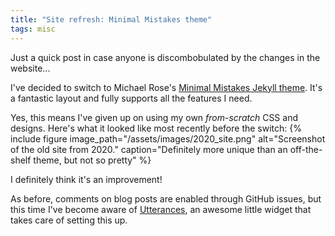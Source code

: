 ```yaml
---
title: "Site refresh: Minimal Mistakes theme"
tags: misc
---
```


Just a quick post in case anyone is discombobulated by the changes in the website...

I've decided to switch to Michael Rose's [Minimal Mistakes Jekyll theme](https://mmistakes.github.io/minimal-mistakes/about/). It's a fantastic layout and fully supports all the features I need.

Yes, this means I've given up on using my own *from-scratch* CSS and designs. Here's what it looked like most recently before the switch:
{% include figure image_path="/assets/images/2020_site.png" alt="Screenshot of the old site from 2020." caption="Definitely more unique than an off-the-shelf theme, but not so pretty" %}

I definitely think it's an improvement!

As before, comments on blog posts are enabled through GitHub issues, but this time I've become aware of [Utterances](https://utteranc.es), an awesome little widget that takes care of setting this up.
